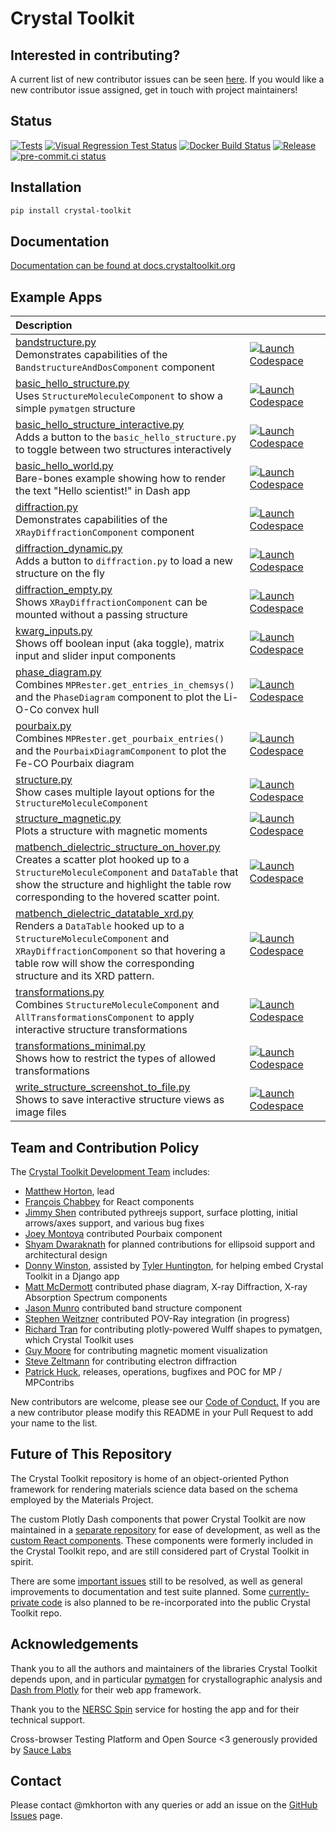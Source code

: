 # Crystal Toolkit

## Interested in contributing?

A current list of new contributor issues can be seen [here](https://github.com/materialsproject/crystaltoolkit/labels/new-contributor).
If you would like a new contributor issue assigned, get in touch with project maintainers!

## Status

[![Tests](https://github.com/materialsproject/crystaltoolkit/actions/workflows/pytest-docs.yml/badge.svg)](https://github.com/materialsproject/crystaltoolkit/actions/workflows/pytest-docs.yml)
[![Visual Regression Test Status](https://percy.io/static/images/percy-badge.svg)](https://percy.io/Materials-Project/crystaltoolkit)
[![Docker Build Status](https://img.shields.io/docker/cloud/build/materialsproject/crystaltoolkit)](https://hub.docker.com/repository/docker/materialsproject/crystaltoolkit/general)
[![Release](https://github.com/materialsproject/crystaltoolkit/actions/workflows/release.yml/badge.svg)](https://github.com/materialsproject/crystaltoolkit/actions/workflows/release.yml)
[![pre-commit.ci status](https://results.pre-commit.ci/badge/github/materialsproject/crystaltoolkit/main.svg)](https://results.pre-commit.ci/latest/github/materialsproject/crystaltoolkit/main)

## Installation

```sh
pip install crystal-toolkit
```

## Documentation

[Documentation can be found at docs.crystaltoolkit.org](https://docs.crystaltoolkit.org)

## Example Apps

| Description                                                                                                                                                                                                                                                                                                                                                               | &emsp;&emsp;&emsp;&emsp;&emsp;&emsp;&emsp; |
| :------------------------------------------------------------------------------------------------------------------------------------------------------------------------------------------------------------------------------------------------------------------------------------------------------------------------------------------------------------------------ | ------------------------------------------ |
| [bandstructure.py](https://github.com/materialsproject/crystaltoolkit/blob/main/crystal_toolkit/apps/examples/bandstructure.py)<br>  Demonstrates capabilities of the `BandstructureAndDosComponent` component                                                                                                                                                            | [![Launch Codespace]][create codespace]    |
| [basic_hello_structure.py](https://github.com/materialsproject/crystaltoolkit/blob/main/crystal_toolkit/apps/examples/basic_hello_structure.py)<br>  Uses `StructureMoleculeComponent` to show a simple `pymatgen` structure                                                                                                                                              | [![Launch Codespace]][create codespace]    |
| [basic_hello_structure_interactive.py](https://github.com/materialsproject/crystaltoolkit/blob/main/crystal_toolkit/apps/examples/basic_hello_structure_interactive.py)<br>  Adds a button to the `basic_hello_structure.py` to toggle between two structures interactively                                                                                               | [![Launch Codespace]][create codespace]    |
| [basic_hello_world.py](https://github.com/materialsproject/crystaltoolkit/blob/main/crystal_toolkit/apps/examples/basic_hello_world.py)<br>  Bare-bones example showing how to render the text "Hello scientist!" in Dash app                                                                                                                                             | [![Launch Codespace]][create codespace]    |
| [diffraction.py](https://github.com/materialsproject/crystaltoolkit/blob/main/crystal_toolkit/apps/examples/diffraction.py)<br>  Demonstrates capabilities of the `XRayDiffractionComponent` component                                                                                                                                                                    | [![Launch Codespace]][create codespace]    |
| [diffraction_dynamic.py](https://github.com/materialsproject/crystaltoolkit/blob/main/crystal_toolkit/apps/examples/diffraction_dynamic.py)<br>  Adds a button to `diffraction.py` to load a new structure on the fly                                                                                                                                                     | [![Launch Codespace]][create codespace]    |
| [diffraction_empty.py](https://github.com/materialsproject/crystaltoolkit/blob/main/crystal_toolkit/apps/examples/diffraction_empty.py)<br>  Shows `XRayDiffractionComponent` can be mounted without a passing structure                                                                                                                                                  | [![Launch Codespace]][create codespace]    |
| [kwarg_inputs.py](https://github.com/materialsproject/crystaltoolkit/blob/main/crystal_toolkit/apps/examples/kwarg_inputs.py)<br>  Shows off boolean input (aka toggle), matrix input and slider input components                                                                                                                                                         | [![Launch Codespace]][create codespace]    |
| [phase_diagram.py](https://github.com/materialsproject/crystaltoolkit/blob/main/crystal_toolkit/apps/examples/phase_diagram.py)<br>  Combines `MPRester.get_entries_in_chemsys()` and the `PhaseDiagram` component to plot the Li-O-Co convex hull                                                                                                                        | [![Launch Codespace]][create codespace]    |
| [pourbaix.py](https://github.com/materialsproject/crystaltoolkit/blob/main/crystal_toolkit/apps/examples/pourbaix.py)<br>  Combines `MPRester.get_pourbaix_entries()` and the `PourbaixDiagramComponent` to plot the Fe-CO Pourbaix diagram                                                                                                                               | [![Launch Codespace]][create codespace]    |
| [structure.py](https://github.com/materialsproject/crystaltoolkit/blob/main/crystal_toolkit/apps/examples/structure.py)<br>  Show cases multiple layout options for the `StructureMoleculeComponent`                                                                                                                                                                      | [![Launch Codespace]][create codespace]    |
| [structure_magnetic.py](https://github.com/materialsproject/crystaltoolkit/blob/main/crystal_toolkit/apps/examples/structure_magnetic.py)<br>  Plots a structure with magnetic moments                                                                                                                                                                                    | [![Launch Codespace]][create codespace]    |
| [matbench_dielectric_structure_on_hover.py](https://github.com/materialsproject/crystaltoolkit/blob/main/crystal_toolkit/apps/examples/matbench_dielectric_structure_on_hover.py)<br>  Creates a scatter plot hooked up to a `StructureMoleculeComponent` and `DataTable` that show the structure and highlight the table row corresponding to the hovered scatter point. | [![Launch Codespace]][create codespace]    |
| [matbench_dielectric_datatable_xrd.py](https://github.com/materialsproject/crystaltoolkit/blob/main/crystal_toolkit/apps/examples/matbench_dielectric_datatable_xrd.py)<br>  Renders a `DataTable` hooked up to a `StructureMoleculeComponent` and `XRayDiffractionComponent` so that hovering a table row will show the corresponding structure and its XRD pattern.     | [![Launch Codespace]][create codespace]    |
| [transformations.py](https://github.com/materialsproject/crystaltoolkit/blob/main/crystal_toolkit/apps/examples/transformations.py)<br>  Combines `StructureMoleculeComponent` and `AllTransformationsComponent` to apply interactive structure transformations                                                                                                           | [![Launch Codespace]][create codespace]    |
| [transformations_minimal.py](https://github.com/materialsproject/crystaltoolkit/blob/main/crystal_toolkit/apps/examples/transformations_minimal.py)<br>  Shows how to restrict the types of allowed transformations                                                                                                                                                       | [![Launch Codespace]][create codespace]    |
| [write_structure_screenshot_to_file.py](https://github.com/materialsproject/crystaltoolkit/blob/main/crystal_toolkit/apps/examples/write_structure_screenshot_to_file.py)<br>  Shows to save interactive structure views as image files                                                                                                                                   | [![Launch Codespace]][create codespace]    |

[Launch Codespace]: https://img.shields.io/badge/Launch-Codespace-darkblue?logo=github
[create codespace]: https://github.com/codespaces/new?hide_repo_select=true&ref=main&repo=98350025

## Team and Contribution Policy

The [Crystal Toolkit Development Team](https://github.com/materialsproject/crystaltoolkit/graphs/contributors) includes:

* [Matthew Horton](https://github.com/mkhorton), lead
* [François Chabbey](<https://github.com/chabb>) for React components
* [Jimmy Shen](https://github.com/jmmshn) contributed pythreejs support, surface plotting, initial arrows/axes support, and various bug fixes
* [Joey Montoya](https://github.com/JosephMontoya-TRI) contributed Pourbaix component
* [Shyam Dwaraknath](https://github.com/shyamd) for planned contributions for ellipsoid support and architectural design
* [Donny Winston](https://github.com/dwinston), assisted by [Tyler Huntington](https://github.com/tylerhuntington), for helping embed Crystal Toolkit in a Django app
* [Matt McDermott](https://github.com/mattmcdermott) contributed phase diagram, X-ray Diffraction, X-ray Absorption Spectrum components
* [Jason Munro](https://github.com/munrojm) contributed band structure component
* [Stephen Weitzner](https://github.com/sweitzner) contributed POV-Ray integration (in progress)
* [Richard Tran](https://github.com/CifLord) for contributing plotly-powered Wulff shapes to pymatgen, which Crystal Toolkit uses
* [Guy Moore](https://github.com/guymoore13) for contributing magnetic moment visualization
* [Steve Zeltmann](https://github.com/sezelt) for contributing electron diffraction
* [Patrick Huck](https://github.com/tschaume), releases, operations, bugfixes and POC for MP / MPContribs

New contributors are welcome, please see our [Code of Conduct.](code-of-conduct.md) If you are a new contributor please modify this README in your Pull Request to add your name to the list.

## Future of This Repository

The Crystal Toolkit repository is home of an object-oriented Python framework for rendering materials science data based on the schema employed by the Materials Project.

The custom Plotly Dash components that power Crystal Toolkit are now maintained in a [separate repository](https://github.com/materialsproject/dash-mp-components) for ease of development, as well as the [custom React components](https://github.com/materialsproject/mp-react-components). These components were formerly included in the Crystal Toolkit repo, and are still considered part of Crystal Toolkit in spirit.

There are some [important issues](https://github.com/materialsproject/crystaltoolkit/issues/265) still to be resolved, as well as general improvements to documentation and test suite planned. Some [currently-private code](https://github.com/materialsproject/crystaltoolkit/issues/264) is also planned to be re-incorporated into the public Crystal Toolkit repo.

## Acknowledgements

Thank you to all the authors and maintainers of the libraries Crystal Toolkit
depends upon, and in particular [pymatgen](http://pymatgen.org) for crystallographic
analysis and [Dash from Plotly](https://plot.ly/products/dash/) for their web app framework.

Thank you to the [NERSC Spin](https://www.nersc.gov/systems/spin) service for
hosting the app and for their technical support.

Cross-browser Testing Platform and Open Source <3 generously provided by [Sauce Labs](https://saucelabs.com)

## Contact

Please contact @mkhorton with any queries or add an issue on the [GitHub Issues](https://github.com/materialsproject/crystaltoolkit/issues) page.

